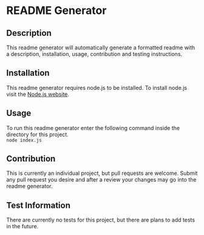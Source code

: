 # README Generator
## Description
This readme generator will automatically generate a formatted readme with a description, installation, usage, contribution and testing instructions.
## Installation
This readme generator requires node.js to be installed. To install node.js visit the [Node.js website](https://nodejs.org/en/download/current).
## Usage
To run this readme generator enter the following command inside the directory for this project.  <br> ``` node index.js  ```
## Contribution
This is currently an individual project, but pull requests are welcome. Submit any pull request you desire and after a review your changes may go into the readme generator.
## Test Information
There are currently no tests for this project, but there are plans to add tests in the future.
